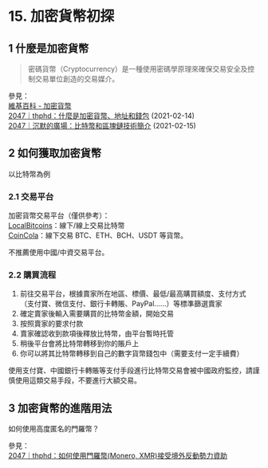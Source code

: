 # 15. 加密貨幣初探



## 1 什麼是加密貨幣

>  密碼貨幣（Cryptocurrency）是一種使用密碼學原理來確保交易安全及控制交易單位創造的交易媒介。

參見：  
[維基百科 - 加密貨幣](https://zh.wikipedia.org/wiki/%E5%8A%A0%E5%AF%86%E8%B2%A8%E5%B9%A3)  
[2047｜thphd：什麼是加密貨幣、地址和錢包](https://2047.name/t/11136) (2021-02-14)  
[2047｜沉默的廣場：比特幣和區塊鏈技術簡介](https://2047.name/t/11148) (2021-02-15)


## 2 如何獲取加密貨幣

以比特幣為例

### 2.1 交易平台

加密貨幣交易平台（僅供參考）：  
[LocalBitcoins](https://localbitcoins.com/?ch=khtm)：線下/線上交易比特幣  
[CoinCola](https://www.coincola.com/mobile/signup?ref=QAcvfy2g)：線下交易 BTC、ETH、BCH、USDT 等貨幣。  

不推薦使用中國/中資交易平台。

### 2.2 購買流程

1. 前往交易平台，根據賣家所在地區、標價、最低/最高購買額度、支付方式（支付寶、微信支付、銀行卡轉賬、PayPal……）等標準篩選賣家
2. 確定賣家後輸入需要購買的比特幣金額，開始交易
3. 按照賣家的要求付款
4. 賣家確認收到款項後釋放比特幣，由平台暫時托管
5. 稍後平台會將比特幣轉移到你的賬戶上
6. 你可以將其比特幣轉移到自己的數字貨幣錢包中（需要支付一定手續費）

使用支付寶、中國銀行卡轉賬等支付手段進行比特幣交易會被中國政府監控，請謹慎使用這類交易手段，不要進行大額交易。

## 3 加密貨幣的進階用法

如何使用高度匿名的門羅幣？

參見：  
[2047｜thphd：如何使用門羅幣(Monero, XMR)接受境外反動勢力資助]( https://2047.name/t/11132)



